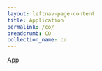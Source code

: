 ```yaml
---
layout: leftnav-page-content
title: Application
permalink: /co/
breadcrumb: CO
collection_name: co
---
```

App
